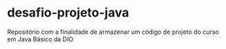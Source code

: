 # desafio-projeto-java
Repositório com a finalidade de armazenar um código de projeto do curso em Java Básico da DIO
